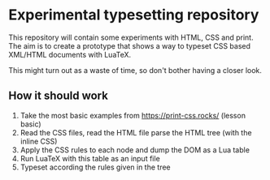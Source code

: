 # Experimental typesetting repository

This repository will contain some experiments with HTML, CSS and print.
The aim is to create a prototype that shows a way to typeset CSS based XML/HTML documents with LuaTeX.

This might turn out as a waste of time, so don't bother having a closer look.

## How it should work

1. Take the most basic examples from https://print-css.rocks/ (lesson basic)
1. Read the CSS files, read the HTML file parse the HTML tree (with the inline CSS)
1. Apply the CSS rules to each node and dump the DOM as a Lua table
1. Run LuaTeX with this table as an input file
1. Typeset according the rules given in the tree

